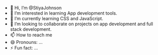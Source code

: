 - 👋 Hi, I’m @StiyaJohnson
- 👀 I’m interested in learning App development tools.
- 🌱 I’m currently learning CSS and JavaScript.
- 💞️ I’m looking to collaborate on projects on app development and full stack development.
- 📫 How to reach me 
- 😄 Pronouns: ...
- ⚡ Fun fact: ...

<!---

--->
